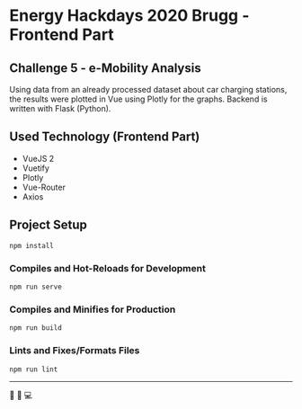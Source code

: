 # Energy Hackdays 2020 Brugg - Frontend Part

## Challenge 5 - e-Mobility Analysis
Using data from an already processed dataset about car charging stations, the results were plotted in Vue using Plotly for the graphs. Backend is written with Flask (Python).

## Used Technology (Frontend Part)
- VueJS 2
- Vuetify
- Plotly
- Vue-Router
- Axios

## Project Setup
```
npm install
```

### Compiles and Hot-Reloads for Development
```
npm run serve
```

### Compiles and Minifies for Production
```
npm run build
```

### Lints and Fixes/Formats Files
```
npm run lint
```
---

:heart_decoration: :car: :computer:
